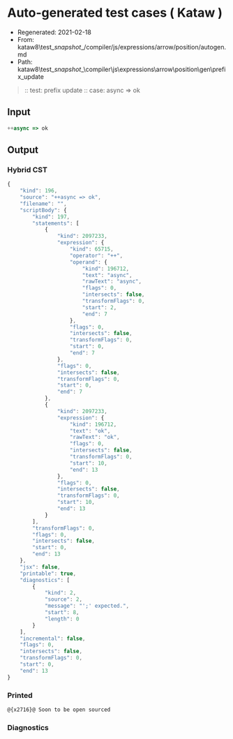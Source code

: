 # Auto-generated test cases ( Kataw )
- Regenerated: 2021-02-18
- From: kataw8\test\__snapshot__/compiler/js/expressions/arrow/position/autogen.md
- Path: kataw8\test\__snapshot__\compiler\js\expressions\arrow\position\gen\prefix_update
> :: test: prefix update
> :: case: async => ok
## Input

`````js
++async => ok
`````

## Output


### Hybrid CST


```javascript
{
    "kind": 196,
    "source": "++async => ok",
    "filename": "",
    "scriptBody": {
        "kind": 197,
        "statements": [
            {
                "kind": 2097233,
                "expression": {
                    "kind": 65715,
                    "operator": "++",
                    "operand": {
                        "kind": 196712,
                        "text": "async",
                        "rawText": "async",
                        "flags": 0,
                        "intersects": false,
                        "transformFlags": 0,
                        "start": 2,
                        "end": 7
                    },
                    "flags": 0,
                    "intersects": false,
                    "transformFlags": 0,
                    "start": 0,
                    "end": 7
                },
                "flags": 0,
                "intersects": false,
                "transformFlags": 0,
                "start": 0,
                "end": 7
            },
            {
                "kind": 2097233,
                "expression": {
                    "kind": 196712,
                    "text": "ok",
                    "rawText": "ok",
                    "flags": 0,
                    "intersects": false,
                    "transformFlags": 0,
                    "start": 10,
                    "end": 13
                },
                "flags": 0,
                "intersects": false,
                "transformFlags": 0,
                "start": 10,
                "end": 13
            }
        ],
        "transformFlags": 0,
        "flags": 0,
        "intersects": false,
        "start": 0,
        "end": 13
    },
    "jsx": false,
    "printable": true,
    "diagnostics": [
        {
            "kind": 2,
            "source": 2,
            "message": "';' expected.",
            "start": 8,
            "length": 0
        }
    ],
    "incremental": false,
    "flags": 0,
    "intersects": false,
    "transformFlags": 0,
    "start": 0,
    "end": 13
}
```

### Printed


```javascript
@{x2716}@ Soon to be open sourced
```

### Diagnostics


```javascript

```

